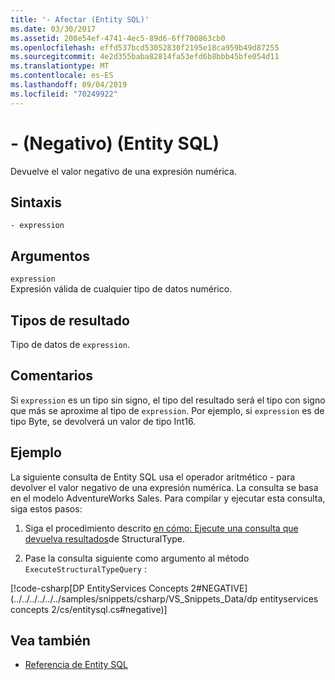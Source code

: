 ```yaml
---
title: '- Afectar (Entity SQL)'
ms.date: 03/30/2017
ms.assetid: 208e54ef-4741-4ec5-89d6-6ff700863cb0
ms.openlocfilehash: effd537bcd53052830f2195e18ca959b49d87255
ms.sourcegitcommit: 4e2d355baba82814fa53efd6b8bbb45bfe054d11
ms.translationtype: MT
ms.contentlocale: es-ES
ms.lasthandoff: 09/04/2019
ms.locfileid: "70249922"
---
```

# <a name="--negative-entity-sql"></a>- (Negativo) (Entity SQL)
Devuelve el valor negativo de una expresión numérica.  
  
## <a name="syntax"></a>Sintaxis  
  
```  
- expression  
```  
  
## <a name="arguments"></a>Argumentos  
 `expression`  
 Expresión válida de cualquier tipo de datos numérico.  
  
## <a name="result-types"></a>Tipos de resultado  
 Tipo de datos de `expression`.  
  
## <a name="remarks"></a>Comentarios  
 Si `expression` es un tipo sin signo, el tipo del resultado será el tipo con signo que más se aproxime al tipo de `expression`. Por ejemplo, si `expression` es de tipo Byte, se devolverá un valor de tipo Int16.  
  
## <a name="example"></a>Ejemplo  
 La siguiente consulta de Entity SQL usa el operador aritmético - para devolver el valor negativo de una expresión numérica. La consulta se basa en el modelo AdventureWorks Sales. Para compilar y ejecutar esta consulta, siga estos pasos:  
  
1. Siga el procedimiento descrito [en cómo: Ejecute una consulta que devuelva resultados](../how-to-execute-a-query-that-returns-structuraltype-results.md)de StructuralType.  
  
2. Pase la consulta siguiente como argumento al método `ExecuteStructuralTypeQuery` :  
  
 [!code-csharp[DP EntityServices Concepts 2#NEGATIVE](../../../../../../samples/snippets/csharp/VS_Snippets_Data/dp entityservices concepts 2/cs/entitysql.cs#negative)]  
  
## <a name="see-also"></a>Vea también

- [Referencia de Entity SQL](entity-sql-reference.md)
